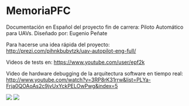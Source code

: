 MemoriaPFC
==========

Documentación en Español del proyecto fin de carrera:
Piloto Automático para UAVs.
Diseñado por:
Eugenio Peñate

Para hacerse una idea rápida del proyecto:
http://prezi.com/pihnkbubvtzk/uav-autopilot-eng-full/

Videos de tests en:
https://www.youtube.com/user/epf2k

Video de hardware debugging de la arquitectura software en tiempo real:
http://www.youtube.com/watch?v=3RP8rK31rrw&list=PLYa-Frja0QOAoAs2c9jvUxYckPELOwPwg&index=5

<img src="Portada_PFC_epf.jpg" />

<img src="ContraPortada_PFC_epf.jpg" />
